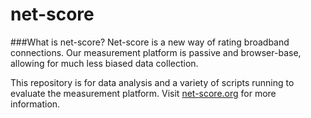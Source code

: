 net-score
=========

###What is net-score?
Net-score is a new way of rating broadband connections. Our measurement platform is passive and browser-base, allowing for much less biased data collection.

This repository is for data analysis and a variety of scripts running to evaluate the measurement platform.
Visit [net-score.org](http://www.net-score.org) for more information.
